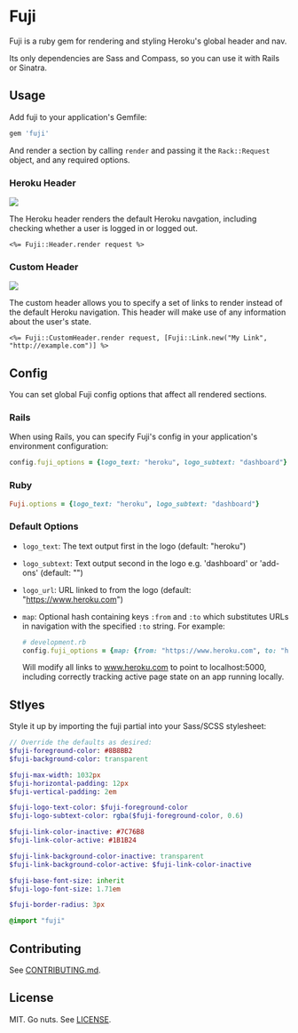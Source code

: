 Fuji
====

Fuji is a ruby gem for rendering and styling Heroku's global header and nav.

Its only dependencies are Sass and Compass, so you can use it with Rails or Sinatra.

Usage
-----

Add fuji to your application's Gemfile:

```ruby
gem 'fuji'
```

And render a section by calling `render` and passing it the `Rack::Request` object, and any required options.

### Heroku Header

![](http://f.cl.ly/items/1k0K312k2z3B0e1w3l3z/fuji-header.png)

The Heroku header renders the default Heroku navgation, including checking whether a user is logged in or logged out.

```erb
<%= Fuji::Header.render request %>
```

### Custom Header

![](http://f.cl.ly/items/1K0r0u1E1F2b2k260R0E/fuji-custom-header.png)

The custom header allows you to specify a set of links to render instead of the default Heroku navigation. This header will make use of any information about the user's state.

```erb
<%= Fuji::CustomHeader.render request, [Fuji::Link.new("My Link", "http://example.com")] %>
```

Config
------

You can set global Fuji config options that affect all rendered sections.

### Rails

When using Rails, you can specify Fuji's config in your application's environment configuration: 

```ruby
config.fuji_options = {logo_text: "heroku", logo_subtext: "dashboard"}
```

### Ruby

```ruby
Fuji.options = {logo_text: "heroku", logo_subtext: "dashboard"}
```

### Default Options

* `logo_text`: The text output first in the logo (default: "heroku")
* `logo_subtext`: Text output second in the logo e.g. 'dashboard' or 'add-ons' (default: "")
* `logo_url`: URL linked to from the logo (default: "https://www.heroku.com") 
* `map`: Optional hash containing keys `:from` and `:to` which substitutes URLs in navigation with the specified `:to` string. For example:

  ```ruby
  # development.rb
  config.fuji_options = {map: {from: "https://www.heroku.com", to: "http://localhost:5000"}}
  ```

  Will modify all links to www.heroku.com to point to localhost:5000, including correctly tracking active page state on an app running locally.

Stlyes
------

Style it up by importing the fuji partial into your Sass/SCSS stylesheet:

```sass
// Override the defaults as desired:
$fuji-foreground-color: #8B8BB2
$fuji-background-color: transparent

$fuji-max-width: 1032px
$fuji-horizontal-padding: 12px
$fuji-vertical-padding: 2em

$fuji-logo-text-color: $fuji-foreground-color
$fuji-logo-subtext-color: rgba($fuji-foreground-color, 0.6)

$fuji-link-color-inactive: #7C76B8
$fuji-link-color-active: #1B1B24

$fuji-link-background-color-inactive: transparent
$fuji-link-background-color-active: $fuji-link-color-inactive

$fuji-base-font-size: inherit
$fuji-logo-font-size: 1.71em

$fuji-border-radius: 3px

@import "fuji"
```

## Contributing

See [CONTRIBUTING.md](CONTRIBUTING.md).

## License

MIT. Go nuts. See [LICENSE](LICENSE).
